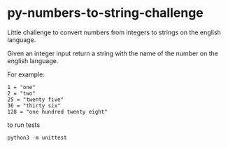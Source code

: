 # py-numbers-to-string-challenge

Little challenge to convert numbers from integers to strings on the english language.

Given an integer input return a string with the name of the number on the english language.

For example:

```
1 = "one"
2 = "two"
25 = "twenty five"
36 = "thirty six"
128 = "one hundred twenty eight"
```

to run tests

```py
python3 -m unittest
```
